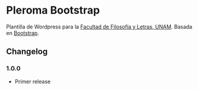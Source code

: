 # Pleroma Bootstrap
Plantilla de Wordpress para la [Facultad de Filosofía y Letras, UNAM](http://www.filos.unam.mx). Basada en [Bootstrap](https://github.com/twbs/bootstrap).

## Changelog

### 1.0.0

* Primer release
